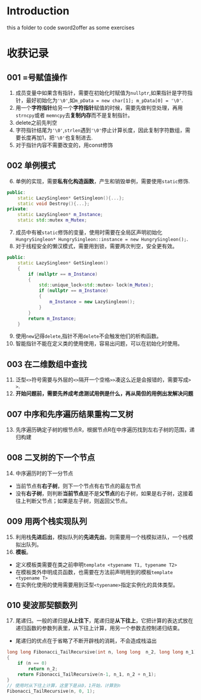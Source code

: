# Introduction
this a folder to code sword2offer as some exercises
# 收获记录
## 001 =号赋值操作
1. 成员变量中如果含有指针，需要在初始化时赋值为`nullptr`,如果指针是字符指针，最好初始化为`'\0'`,如`m_pData = new char[1]; m_pData[0] = '\0'`.
2. 用一个**字符指针**给另一个**字符指针**赋值的时候，需要先做判空处理，再用`strncpy`或者 `memncpy`去**复制内存**而不是复制指针。
3. delete之前先判空
4. 字符指针结尾为`'\0'`,`strlen`遇到`'\0'`停止计算长度，因此复制字符数组，需要长度再加1，把`'\0'`也复制进去.
5. 对于指针内容不需要改变的，用const修饰
## 002 单例模式
6. 单例的实现，需要**私有化构造函数**，产生和销毁单例，需要使用`static`修饰.
```C++
public:
    static LazySingleon* GetSingleon(){...};
    static void Destroy(){...};
private:
    static LazySingleon* m_Instance;
    static std::mutex m_Mutex;
```
7. 成员中有被`static`修饰的变量，使用时需要在全局区声明初始化`HungrySingleon* HungrySingleon::instance = new HungrySingleon();`.
8. 对于线程安全的懒汉模式，需要用到锁，需要两次判空，安全更有效。
```C++
public:
    static LazySingleon* GetSingleon()
    {
        if (nullptr == m_Instance)
        {
            std::unique_lock<std::mutex> lock(m_Mutex);
            if (nullptr == m_Instance)
            {
                m_Instance = new LazySingleon();
            }
        }
        return m_Instance;
    }
```
9. 使用`new`记得`delete`,指针不用`delete`不会触发他们的析构函数。
10. 智能指针不能在定义类的使用使用，容易出问题，可以在初始化时使用。
## 003 在二维数组中查找
11. 泛型`<>`符号需要与外层的`<>`隔开一个空格`>>`凑这么近是会报错的，需要写成`> >`.
12. **开始问题前，需要先养成考虑测试用例是什么，再从简但的用例出发解决问题**
## 007 中序和先序遍历结果重构二叉树
13. 先序遍历确定子树的根节点R，根据节点R在中序遍历找到左右子树的范围，递归构建
## 008 二叉树的下一个节点
14. 中序遍历时的下一分节点
- 当前节点有**右子树**，则下一个节点有右节点的最左节点
- 没有**右子树**，则判断**当前节点**是不是**父节点**的右子树，如果是右子树，这接着往上判断父节点；如果是左子树，则返回父节点。
## 009 用两个栈实现队列
15. 利用栈**先进后出**，模拟队列的**先进先出**，则需要用一个栈模拟进队，一个栈模拟出队列。
16. **模板**。
- 定义模板类需要在类之前申明`template <typename T1, typename T2>`
- 在模板类外申明成员函数，也需要在方法前声明用到的模板`template <typename T>`
- 在实例化使用的使用需要用到泛型`<typename>`指定实例化的具体类型。
## 010 斐波那契额数列
17. 尾递归。一般的递归是**从上往下**，尾递归是**从下往上**，它把计算的表达式放在递归函数的参数列表里，从下往上计算，用另一个参数去控制递归结束。
- 尾递归的优点在于省略了不断开辟栈的消耗，不会造成栈溢出
```C++
long long Fibonacci_TailRecursive(int n, long long  n_2, long long n_1)
{
    if (n == 0)
        return n_2;
    return Fibonacci_TailRecursive(n-1, n_1, n_2 + n_1);
}
// 使用时从下往上计算，这里下是从0，1开始，计算到n
Fibonacci_TailRecursive(n, 0, 1);
```



